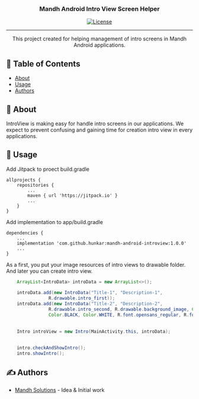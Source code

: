 <h3 align="center">Mandh Android Intro View Screen Helper</h3>

<div align="center">

[![License](https://img.shields.io/badge/license-MIT-blue.svg)](/LICENSE)

</div>

---

<p align="center"> This project created for helping management of intro screens in Mandh Android applications.
    <br> 
</p>

## 📝 Table of Contents

- [About](#about)
- [Usage](#usage)
- [Authors](#authors)

## 🧐 About <a name = "about"></a>

IntroView is making easy for handle intro screens in our applications. We expect to prevent confusing and gaining time for creation intro view in every applications.

## 🎈 Usage <a name="usage"></a>

Add Jitpack to proect build.gradle
```
allprojects {
    repositories {
        ...
        maven { url 'https://jitpack.io' }
        ...
    }
}
```

Add implementation to app/build.gradle
```
dependencies {
    ...
    implementation 'com.github.hunkar:mandh-android-introview:1.0.0'
    ...
}
```

As a first, you put your image resources of intro views to drawable folder. And later you can create intro view.
``` Java
    ArrayList<IntroData> introData = new ArrayList<>();                                         //Define ArrayList of IntroData. Intros will show by array order.
    
    introData.add(new IntroData("Title-1", "Description-1",                                     //Title, description, image resource
                R.drawable.intro_first));                       
    introData.add(new IntroData("Title-2", "Description-2",
                R.drawable.intro_second, R.drawable.background_image, Color.BLACK,              //Title, description, image resource, title color,
                Color.BLACK, Color.WHITE, R.font.opensans_regular, R.font.opensans_regular));   //description color, background color, title font, description font
                
                
    Intro introView = new Intro(MainActivity.this, introData);                                  //Create Intro
    
    
    intro.checkAndShowIntro();                                                                  //Checks if intro haven't opened before and show.
    intro.showIntro();                                                                          //Shows intro view without any condition when you call this method.
```

## ✍️ Authors <a name = "authors"></a>

- [Mandh Solutions](http://www.mandhsolutions.com/) - Idea & Initial work